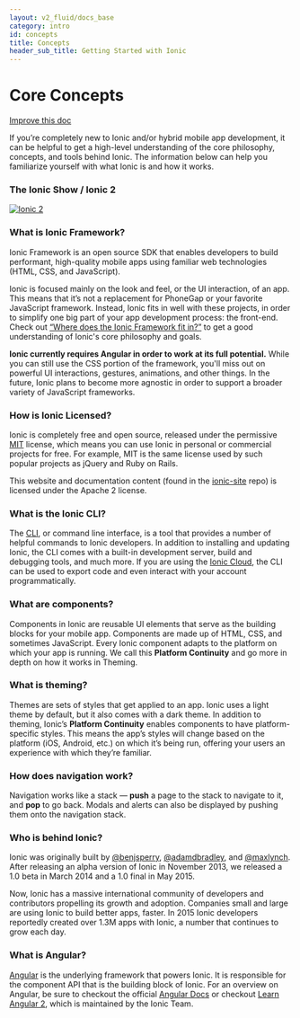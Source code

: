 ```yaml
---
layout: v2_fluid/docs_base
category: intro
id: concepts
title: Concepts
header_sub_title: Getting Started with Ionic
---
```



# Core Concepts

<a class="improve-v2-docs" href='https://github.com/driftyco/ionic-site/edit/master/content/docs/v2/intro/concepts/index.md'>Improve this doc</a>

If you’re completely new to Ionic and/or hybrid mobile app development, it can be helpful to get a high-level understanding of the core philosophy, concepts, and tools behind Ionic. The information below can help you familiarize yourself with what Ionic is and how it works.

### The Ionic Show / Ionic 2
[![Ionic 2](http://img.youtube.com/vi/u6BFxtv_L-8/0.jpg)](http://www.youtube.com/watch?v=u6BFxtv_L-8)

### What is Ionic Framework?

Ionic Framework is an open source SDK that enables developers to build performant, high-quality mobile apps using familiar web technologies (HTML, CSS, and JavaScript).

Ionic is focused mainly on the look and feel, or the UI interaction, of an app. This means that it’s not a replacement for PhoneGap or your favorite JavaScript framework. Instead, Ionic fits in well with these projects, in order to simplify one big part of your app development process: the front-end. Check out [“Where does the Ionic Framework fit in?”](http://blog.ionic.io/where-does-the-ionic-framework-fit-in/) to get a good understanding of Ionic's core philosophy and goals.

**Ionic currently requires Angular in order to work at its full potential.** While you can still use the CSS portion of the framework, you'll miss out on powerful UI interactions, gestures, animations, and other things. In the future, Ionic plans to become more agnostic in order to support a broader variety of JavaScript frameworks.

### How is Ionic Licensed?

Ionic is completely free and open source, released under the permissive [MIT](http://opensource.org/licenses/MIT) license, which means you can use Ionic in personal or commercial projects for free. For example, MIT is the same license used by such popular projects as jQuery and Ruby on Rails.

This website and documentation content (found in the [ionic-site](https://github.com/driftyco/ionic-site) repo) is licensed under the Apache 2 license.

### What is the Ionic CLI?

The [CLI](../../resources/what-is/#cli), or command line interface, is a tool that provides a number of helpful commands to Ionic developers. In addition to installing and updating Ionic, the CLI comes with a built-in development server, build and debugging tools, and much more. If you are using the [Ionic Cloud](http://ionic.io/), the CLI can be used to export code and even interact with your account programmatically.

### What are components?

Components in Ionic are reusable UI elements that serve as the building blocks for your mobile app. Components are made up of HTML, CSS, and sometimes JavaScript. Every Ionic component adapts to the platform on which your app is running. We call this **Platform Continuity** and go more in depth on how it works in Theming.

### What is theming?

Themes are sets of styles that get applied to an app. Ionic uses a light theme by default, but it also comes with a dark theme. In addition to theming, Ionic’s **Platform Continuity** enables components to have platform-specific styles. This means the app’s styles will change based on the platform (iOS, Android, etc.) on which it’s being run, offering your users an experience with which they’re familiar.

### How does navigation work?

Navigation works like a stack &mdash; **push** a page to the stack to navigate to it, and **pop** to go back. Modals and alerts can also be displayed by pushing them onto the navigation stack.

### Who is behind Ionic?

Ionic was originally built by [@benjsperry](https://twitter.com/benjsperry), [@adamdbradley](https://twitter.com/adamdbradley), and [@maxlynch](https://twitter.com/maxlynch). After releasing an alpha version of Ionic in November 2013, we released a 1.0 beta in March 2014 and a 1.0 final in May 2015.

Now, Ionic has a massive international community of developers and contributors propelling its growth and adoption. Companies small and large are using Ionic to build better apps, faster. In 2015 Ionic developers reportedly created over 1.3M apps with Ionic, a number that continues to grow each day.

### What is Angular?

[Angular](https://angular.io/) is the underlying framework that powers Ionic. It is responsible for the component API that is the building block of Ionic. For an overview on Angular, be sure to checkout the official [Angular Docs](https://angular.io/docs/ts/latest/) or checkout [Learn Angular 2](http://learnangular2.com/), which is maintained by the Ionic Team.
